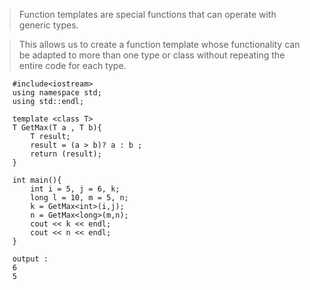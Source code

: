 > Function templates are special functions that can operate with generic types. 

> This allows us to create a function template whose functionality can be adapted to more than one type or class without repeating the entire code for each type.

        #include<iostream>
        using namespace std;
        using std::endl;

        template <class T>
        T GetMax(T a , T b){
            T result;
            result = (a > b)? a : b ;
            return (result);
        }

        int main(){
            int i = 5, j = 6, k;
            long l = 10, m = 5, n;
            k = GetMax<int>(i,j);
            n = GetMax<long>(m,n);
            cout << k << endl;
            cout << n << endl;
        }
        
        output : 
        6
        5
        
        

